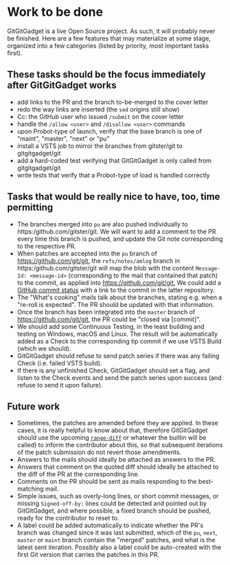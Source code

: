 # Work to be done

GitGitGadget is a live Open Source project. As such, it will probably never be
finished. Here are a few features that may materialize at some stage, organized
into a few categories (listed by priority, most important tasks first).

## These tasks should be the focus immediately after GitGitGadget works

- add links to the PR and the branch to-be-merged to the cover letter
- redo the way links are inserted (the `sed` origins still show)
- Cc: the GitHub user who issued `/submit` on the cover letter
- handle the `/allow <user>` and `/disallow <user>` commands
- upon Probot-type of launch, verify that the base branch is one of "maint", "master", "next" or "pu"
- install a VSTS job to mirror the branches from gitster/git to gitgitgadget/git
- add a hard-coded test verifying that GitGitGadget is only called from
  gitgitgadget/git
- write tests that verify that a Probot-type of load is handled correctly

## Tasks that would be really nice to have, too, time permitting

- The branches merged into `pu` are also pushed individually to
  https:/github.com/gitster/git. We will want to add a comment to the PR every
  time this branch is pushed, and update the Git note corresponding to the
  respective PR.
- When patches are accepted into the `pu` branch of
  <https://github.com/git/git,> the `refs/notes/amlog` branch in
  https:/github.com/gitster/git will map the blob with the content `Message-Id:
  <message-id>` (corresponding to the mail that contained that patch) to the
  commit, as applied into <https://github.com/git/git.> We could add a [GitHub
  commit status](https://developer.github.com/v3/repos/statuses/) with a link to
  the commit in the latter repository.
- The "What's cooking" mails talk about the branches, stating e.g. when a
  "re-roll is expected". The PR should be updated with that information.
- Once the branch has been integrated into the `master` branch of
  <https://github.com/git/git,> the PR could be "closed via [commit]".
- We should add some Continuous Testing, in the least building and testing on
  Windows, macOS and Linux. The result will be automatically added as a Check to
  the corresponding tip commit if we use VSTS Build (which we should).
- GitGitGadget should refuse to send patch series if there was any failing Check
  (i.e. failed VSTS build).
- If there is any unfinished Check, GitGitGadget should set a flag, and listen
  to the Check events and send the patch series upon success (and refuse to send
  it upon failure).

## Future work

- Sometimes, the patches are amended before they are applied. In these cases, it
  is really helpful to know about that, therefore GitGitGadget should use
  the upcoming
  [`range-diff`](https://public-inbox.org/git/cover.1525361419.git.johannes.schindelin@gmx.de/)
  or whatever the builtin will be called) to inform the contributor about this,
  so that subsequent iterations of the patch submission do not revert those
  amendments.
- Answers to the mails should ideally be attached as answers to the PR.
- Answers that comment on the quoted diff should ideally be attached to the diff
  of the PR at the corresponding line.
- Comments on the PR should be sent as mails responding to the best-matching
  mail.
- Simple issues, such as overly-long lines, or short commit messages, or missing
  `Signed-off-by:` lines could be detected and pointed out by GitGitGadget, and
  where possible, a fixed branch should be pushed, ready for the contributor to
  reset to.
- A label could be added automatically to indicate whether the PR's branch
  was changed since it was last submitted, which of the `pu`, `next`,
  `master` or `maint` branch contain the "merged" patches, and what is the
  latest sent iteration. Possibly also a label could be auto-created with the
  first Git version that carries the patches in this PR.
